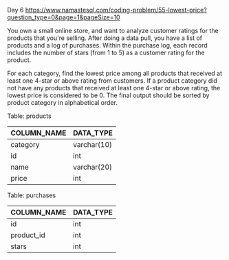 Day 6
https://www.namastesql.com/coding-problem/55-lowest-price?question_type=0&page=1&pageSize=10

You own a small online store, and want to analyze customer ratings for the products that you're selling. After doing a data pull, you have a list of products and a log of purchases. Within the purchase log, each record includes the number of stars (from 1 to 5) as a customer rating for the product.

For each category, find the lowest price among all products that received at least one 4-star or above rating from customers.
If a product category did not have any products that received at least one 4-star or above rating, the lowest price is considered to be 0. The final output should be sorted by product category in alphabetical order.

Table: products

| COLUMN_NAME | DATA_TYPE   |
|-------------|-------------|
| category    | varchar(10) |
| id          | int         |
| name        | varchar(20) |
| price       | int         |

Table: purchases

| COLUMN_NAME | DATA_TYPE |
|-------------|-----------|
| id          | int       |
| product_id  | int       |
| stars       | int       |

